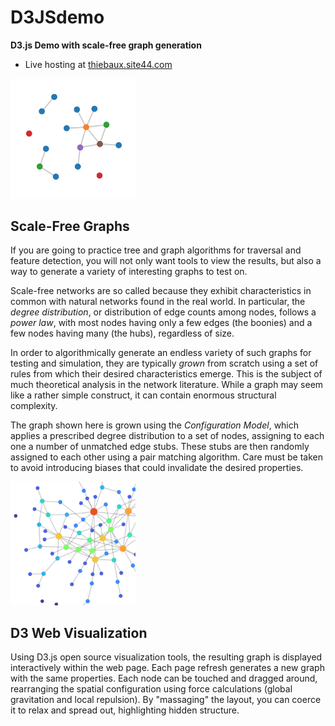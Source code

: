 # D3JSdemo

 **D3.js Demo with scale-free graph generation**

* Live hosting at [thiebaux.site44.com](https://thiebaux.site44.com/D3JSdemo/index.html)

<img src="./images/screencap.png" width="200">

## Scale-Free Graphs

If you are going to practice tree and graph algorithms for traversal and feature detection, you will not only want tools to view the results, but also a way to generate a variety of interesting graphs to test on.

Scale-free networks are so called because they exhibit characteristics in common with natural networks found in the real world. In particular, the *degree distribution*, or distribution of edge counts among nodes, follows a *power law*, with most nodes having only a few edges (the boonies) and a few nodes having many (the hubs), regardless of size.

In order to algorithmically generate an endless variety of such graphs for testing and simulation, they are typically *grown* from scratch using a set of rules from which their desired characteristics emerge. This is the subject of much theoretical analysis in the network literature. While a graph may seem like a rather simple construct, it can contain enormous structural complexity.

The graph shown here is grown using the *Configuration Model*, which applies a prescribed degree distribution to a set of nodes, assigning to each one a number of unmatched edge stubs. These stubs are then randomly assigned to each other using a pair matching algorithm. Care must be taken to avoid introducing biases that could invalidate the desired properties.

<img src="./images/screencap2.png" width="200">

## D3 Web Visualization

Using D3.js open source visualization tools, the resulting graph is displayed interactively within the web page. Each page refresh generates a new graph with the same properties. Each node can be touched and dragged around, rearranging the spatial configuration using force calculations (global gravitation and local repulsion). By "massaging" the layout, you can coerce it to relax and spread out, highlighting hidden structure.

